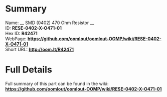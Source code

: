 
Summary
=================
  
Name: __ SMD (0402) 470 Ohm Resistor __    
ID: __RESE-0402-X-O471-01__   
Hex ID: __R42471__   
WebPage: __https://github.com/oomlout/oomlout-OOMP/wiki/RESE-0402-X-O471-01__   
Short URL: __http://oom.lt/R42471__   

Full Details
==========================
Full summary of this part can be found in the wiki:   
__https://github.com/oomlout/oomlout-OOMP/wiki/RESE-0402-X-O471-01__    

